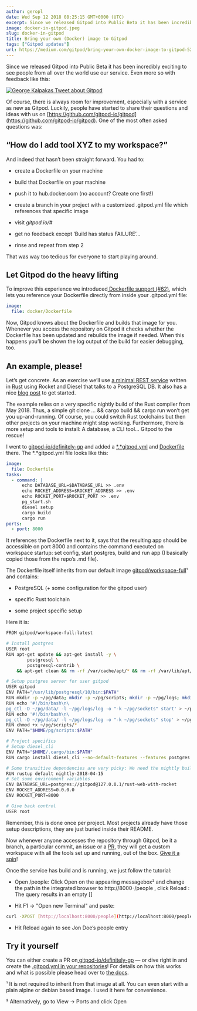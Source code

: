 ```yaml
---
author: geropl
date: Wed Sep 12 2018 08:25:15 GMT+0000 (UTC)
excerpt: Since we released Gitpod into Public Beta it has been incredibly exciting to see people from all over the world use our service.
image: docker-in-gitpod.jpeg
slug: docker-in-gitpod
title: Bring your own (Docker) image to Gitpod
tags: ["Gitpod updates"]
url: https://medium.com/gitpod/bring-your-own-docker-image-to-gitpod-52db1aa861de
---
```


<script context="module">
  export const prerender = true;
</script>

Since we released Gitpod into Public Beta it has been incredibly exciting to see people from all over the world use our service. Even more so with feedback like this:

[![George Kalpakas Tweet about Gitpod](../../../static/images/blog/docker-in-gitpod/tweet.png)](https://twitter.com/gkalpakas/status/1037800090977619973)

Of course, there is always room for improvement, especially with a service as new as Gitpod. Luckily, people have started to share their questions and ideas with us on [https://github.com/gitpod-io/gitpod](https://github.com/gitpod-io/gitpod). One of the most often asked questions was:

<h2>“How do I add tool XYZ to my workspace?”</h2>

And indeed that hasn’t been straight forward. You had to:

- create a Dockerfile on your machine

- build that Dockerfile on your machine

- push it to hub.docker.com (no account? Create one first!)

- create a branch in your project with a customized .gitpod.yml file which references that specific image

- visit _gitpod.io/#<your-repos-branch-url>_

- get no feedback except ‘Build has status FAILURE’…

- rinse and repeat from step 2

That was way too tedious for everyone to start playing around.

<h2>Let Gitpod do the heavy lifting</h2>

To improve this experience we introduced[ Dockerfile support (#62)](https://github.com/gitpod-io/gitpod/issues/62), which lets you reference your Dockerfile directly from inside your .gitpod.yml file:

```yaml
image:
  file: docker/Dockerfile
```

Now, Gitpod knows about the Dockerfile and builds that image for you. Whenever you access the repository on Gitpod it checks whether the Dockerfile has been updated and rebuilds the image if needed. When this happens you’ll be shown the log output of the build for easier debugging, too.

<h2>An example, please!</h2>

Let’s get concrete. As an exercise we’ll use [a minimal REST service](https://github.com/lankydan/rust-web-with-rocket) written in [Rust](https://www.rust-lang.org/) using Rocket and Diesel that talks to a PostgreSQL DB. It also has a nice [ blog post](https://lankydanblog.com/2018/05/20/creating-a-rusty-rocket-fuelled-with-diesel/) to get started.

The example relies on a very specific nightly build of the Rust compiler from May 2018. Thus, a simple git clone … && cargo build && cargo run won’t get you up-and-running. Of course, you could switch Rust toolchains but then other projects on your machine might stop working. Furthermore, there is more setup and tools to install: A database, a CLI tool…
Gitpod to the rescue!

I went to [gitpod-io/definitely-gp](https://github.com/gitpod-io/definitely-gp/) and added a [*.*gitpod.yml](https://github.com/gitpod-io/definitely-gp/blob/master/rust-web-with-rocket/.gitpod.yml) and [Dockerfile](https://github.com/gitpod-io/definitely-gp/blob/master/rust-web-with-rocket/Dockerfile) there. The *.*gitpod.yml file looks like this:

```yaml
image:
  file: Dockerfile
tasks:
  - command: |
      echo DATABASE_URL=$DATABASE_URL >> .env
      echo ROCKET_ADDRESS=$ROCKET_ADDRESS >> .env
      echo ROCKET_PORT=$ROCKET_PORT >> .env
      pg_start.sh
      diesel setup
      cargo build
      cargo run
ports:
  - port: 8000
```

It references the Dockerfile next to it, says that the resulting app should be accessible on port 8000 and contains the command executed on workspace startup: set config, start postgres, build and run app (I basically copied those from the repo’s .md file).

The Dockerfile itself inherits from our default image [gitpod/workspace-full](https://hub.docker.com/r/gitpod/workspace-full/)¹ and contains:

- PostgreSQL (+ some configuration for the gitpod user)

- specific Rust toolchain

- some project specific setup

Here it is:

```bash
FROM gitpod/workspace-full:latest

# Install postgres
USER root
RUN apt-get update && apt-get install -y \
        postgresql \
        postgresql-contrib \
    && apt-get clean && rm -rf /var/cache/apt/* && rm -rf /var/lib/apt/lists/* && rm -rf /tmp/*

# Setup postgres server for user gitpod
USER gitpod
ENV PATH="/usr/lib/postgresql/10/bin:$PATH"
RUN mkdir -p ~/pg/data; mkdir -p ~/pg/scripts; mkdir -p ~/pg/logs; mkdir -p ~/pg/sockets; initdb -D pg/data/
RUN echo '#!/bin/bash\n\
pg_ctl -D ~/pg/data/ -l ~/pg/logs/log -o "-k ~/pg/sockets" start' > ~/pg/scripts/pg_start.sh
RUN echo '#!/bin/bash\n\
pg_ctl -D ~/pg/data/ -l ~/pg/logs/log -o "-k ~/pg/sockets" stop' > ~/pg/scripts/pg_stop.sh
RUN chmod +x ~/pg/scripts/*
ENV PATH="$HOME/pg/scripts:$PATH"

# Project specifics
# Setup diesel_cli
ENV PATH="$HOME/.cargo/bin:$PATH"
RUN cargo install diesel_cli --no-default-features --features postgres

# Some transitive dependencies are very picky: We need the nightly build build on the 2018-04-14, meant for the 2018-04-15
RUN rustup default nightly-2018-04-15
# Set some environment variables
ENV DATABASE_URL=postgres://gitpod@127.0.0.1/rust-web-with-rocket
ENV ROCKET_ADDRESS=0.0.0.0
ENV ROCKET_PORT=8000

# Give back control
USER root
```

Remember, this is done once per project. Most projects already have those setup descriptions, they are just buried inside their README.

Now whenever anyone accesses the repository through Gitpod, be it a branch, a particular commit, an issue or a [ PR,](/blog/when-code-reviews-lgtm) they will get a custom workspace with all the tools set up and running, out of the box. [Give it a spin](https://gitpod.io/#https://github.com/lankydan/rust-web-with-rocket)!

Once the service has build and is running, we just follow the tutorial:

- Open /people: Click Open on the appearing messagebox² and change the path in the integrated browser to http://8000-<your-workspace-url>/people , click Reload : The query results in an empty []

- Hit F1 -> "Open new Terminal" and paste:

```bash
curl -XPOST [http://localhost:8000/people](http://localhost:8000/people) -H "Content-Type: application/json" --data '{"id": 123, "first_name": "Jon", "last_name": "Doe", "age": 64, "profession": "Engineer", "salary": 1024}'
```

- Hit Reload again to see Jon Doe’s people entry

## Try it yourself

You can either create a PR on[ gitpod-io/definitely-gp](https://github.com/gitpod-io/definitely-gp) — or dive right in and create the [.gitpod.yml in your repositories](/docs/references/gitpod-yml#checked-in-gitpod-config-file)! For details on how this works and what is possible please head over to [the docs](/docs/references/gitpod-yml).

¹ It is not required to inherit from that image at all. You can even start with a plain alpine or debian based image. I used it here for convenience.

² Alternatively, go to View -> Ports and click Open
